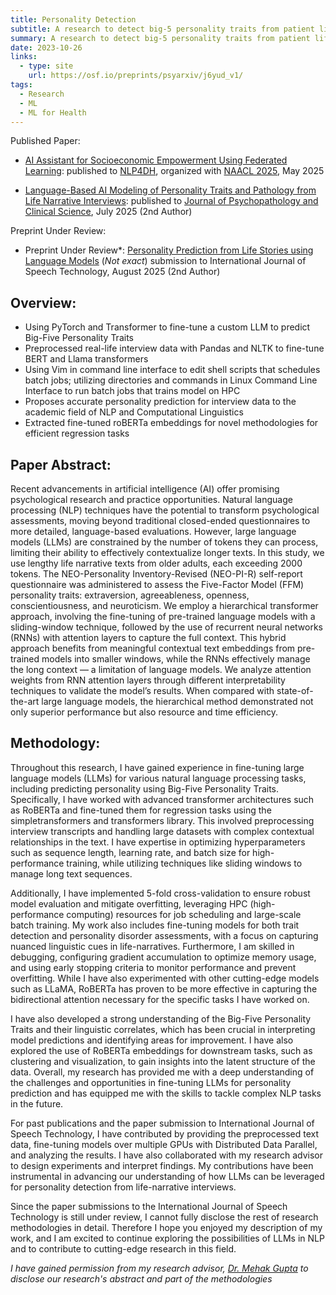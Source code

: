 ```yaml
---
title: Personality Detection
subtitle: A research to detect big-5 personality traits from patient life-narrative interview transcripts
summary: A research to detect big-5 personality traits from patient life-narrative interview transcripts
date: 2023-10-26
links:
  - type: site
    url: https://osf.io/preprints/psyarxiv/j6yud_v1/
tags:
  - Research
  - ML
  - ML for Health
---
```


Published Paper: 
* [AI Assistant for Socioeconomic Empowerment Using Federated Learning](https://aclanthology.org/2025.nlp4dh-1.42/): published to [NLP4DH](https://nlp4dh.com/), organized with [NAACL 2025](https://2025.naacl.org), May 2025 

* [Language-Based AI Modeling of Personality Traits and Pathology from Life Narrative Interviews](https://osf.io/preprints/psyarxiv/j6yud_v1): published to [Journal of Psychopathology and Clinical Science](https://www.apa.org/pubs/journals/abn), July 2025 (2nd Author)

Preprint Under Review:
* Preprint Under Review*: [Personality Prediction from Life Stories using Language Models](https://arxiv.org/abs/2506.19258) (*Not exact*) submission to International Journal of Speech Technology, August 2025 (2nd Author) 

## Overview:
* Using PyTorch and Transformer to fine-tune a custom LLM to predict Big-Five Personality Traits
* Preprocessed real-life interview data with Pandas and NLTK to fine-tune BERT and Llama transformers
* Using Vim in command line interface to edit shell scripts that schedules batch jobs; utilizing directories and commands in Linux Command Line Interface to run batch jobs that trains model on HPC
* Proposes accurate personality prediction for interview data to the academic field of NLP and Computational Linguistics
* Extracted fine-tuned roBERTa embeddings for novel methodologies for efficient regression tasks

## Paper Abstract:
Recent advancements in artificial intelligence (AI) offer promising psychological research and practice opportunities. Natural language processing (NLP) techniques have the potential to transform psychological assessments, moving beyond traditional closed-ended questionnaires to more detailed, language-based evaluations. However, large language models (LLMs) are constrained by the number of tokens they can process, limiting their ability to effectively contextualize longer texts. In this study, we use lengthy life narrative texts from older adults, each exceeding 2000 tokens. The NEO-Personality Inventory-Revised (NEO-PI-R) self-report questionnaire was administered to assess the Five-Factor Model (FFM) personality traits: extraversion, agreeableness, openness, conscientiousness, and neuroticism. We employ a hierarchical transformer approach, involving the fine-tuning of pre-trained language models with a sliding-window technique, followed by the use of recurrent neural networks (RNNs) with attention layers to capture the full context. This hybrid approach benefits from meaningful contextual text embeddings from pre-trained models into smaller windows, while the RNNs effectively manage the long context — a limitation of language models. We analyze attention weights from RNN attention layers through different interpretability techniques to validate the model’s results. When compared with state-of-the-art large language models, the hierarchical method demonstrated not only superior performance but also resource and time efficiency.

## Methodology:
Throughout this research, I have gained experience in fine-tuning large language models (LLMs) for various natural language processing tasks, including predicting personality  using Big-Five Personality Traits. Specifically, I have worked with advanced transformer architectures such as RoBERTa and fine-tuned them for regression tasks using the simpletransformers and transformers library. This involved preprocessing interview transcripts and handling large datasets with complex contextual relationships in the text. I have expertise in optimizing hyperparameters such as sequence length, learning rate, and batch size for high-performance training, while utilizing techniques like sliding windows to manage long text sequences.

Additionally, I have implemented 5-fold cross-validation to ensure robust model evaluation and mitigate overfitting, leveraging HPC (high-performance computing) resources for job scheduling and large-scale batch training. My work also includes fine-tuning models for both trait detection and personality disorder assessments, with a focus on capturing nuanced linguistic cues in life-narratives. Furthermore, I am skilled in debugging, configuring gradient accumulation to optimize memory usage, and using early stopping criteria to monitor performance and prevent overfitting. While I have also experimented with other cutting-edge models such as LLaMA, RoBERTa has proven to be more effective in capturing the bidirectional attention necessary for the specific tasks I have worked on.

I have also developed a strong understanding of the Big-Five Personality Traits and their linguistic correlates, which has been crucial in interpreting model predictions and identifying areas for improvement. I have also explored the use of RoBERTa embeddings for downstream tasks, such as clustering and visualization, to gain insights into the latent structure of the data. Overall, my research has provided me with a deep understanding of the challenges and opportunities in fine-tuning LLMs for personality prediction and has equipped me with the skills to tackle complex NLP tasks in the future.

For past publications and the paper submission to International Journal of Speech Technology, I have contributed by providing the preprocessed text data, fine-tuning models over multiple GPUs with Distributed Data Parallel, and analyzing the results. I have also collaborated with my research advisor to design experiments and interpret findings. My contributions have been instrumental in advancing our understanding of how LLMs can be leveraged for personality detection from life-narrative interviews.

Since the paper submissions to the International Journal of Speech Technology is still under review, I cannot fully disclose the rest of research methodologies in detail. Therefore I hope you enjoyed my description of my work, and I am excited to continue exploring the possibilities of LLMs in NLP and to contribute to cutting-edge research in this field.

*I have gained permission from my research advisor, [Dr. Mehak Gupta](mailto:mehakg.smu.edu) to disclose our research's abstract and part of the methodologies*
<!--more-->
